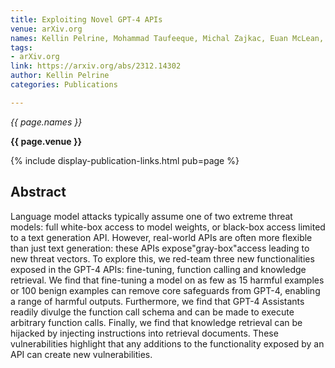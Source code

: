 ```yaml
---
title: Exploiting Novel GPT-4 APIs
venue: arXiv.org
names: Kellin Pelrine, Mohammad Taufeeque, Michal Zajkac, Euan McLean, A. Gleave
tags:
- arXiv.org
link: https://arxiv.org/abs/2312.14302
author: Kellin Pelrine
categories: Publications

---
```


*{{ page.names }}*

**{{ page.venue }}**

{% include display-publication-links.html pub=page %}

## Abstract

Language model attacks typically assume one of two extreme threat models: full white-box access to model weights, or black-box access limited to a text generation API. However, real-world APIs are often more flexible than just text generation: these APIs expose"gray-box"access leading to new threat vectors. To explore this, we red-team three new functionalities exposed in the GPT-4 APIs: fine-tuning, function calling and knowledge retrieval. We find that fine-tuning a model on as few as 15 harmful examples or 100 benign examples can remove core safeguards from GPT-4, enabling a range of harmful outputs. Furthermore, we find that GPT-4 Assistants readily divulge the function call schema and can be made to execute arbitrary function calls. Finally, we find that knowledge retrieval can be hijacked by injecting instructions into retrieval documents. These vulnerabilities highlight that any additions to the functionality exposed by an API can create new vulnerabilities.